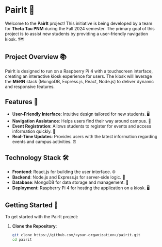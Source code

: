 # PairIt 🎉

Welcome to the **PairIt** project! This initiative is being developed by a team for **Theta Tau PNM** during the Fall 2024 semester. The primary goal of this project is to assist new students by providing a user-friendly navigation kiosk. 🗺️

## Project Overview 📚

PairIt is designed to run on a Raspberry Pi 4 with a touchscreen interface, creating an interactive kiosk experience for users. The kiosk will leverage the **MERN** stack (MongoDB, Express.js, React, Node.js) to deliver dynamic and responsive features.

## Features 🌟

- **User-Friendly Interface**: Intuitive design tailored for new students. 🖥️
- **Navigation Assistance**: Helps users find their way around campus. 🧭
- **Event Registration**: Allows students to register for events and access information quickly. 📝
- **Real-Time Updates**: Provides users with the latest information regarding events and campus activities. ⏰

## Technology Stack 🛠️

- **Frontend**: React.js for building the user interface. 🌐
- **Backend**: Node.js and Express.js for server-side logic. 🚀
- **Database**: MongoDB for data storage and management. 💾
- **Deployment**: Raspberry Pi 4 for hosting the application on a kiosk. 🖥️

## Getting Started 🚀

To get started with the PairIt project:

1. **Clone the Repository**:
   ```bash
   git clone https://github.com/<your-organization>/pairit.git
   cd pairit
